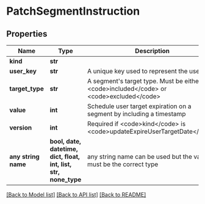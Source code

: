 # PatchSegmentInstruction


## Properties
Name | Type | Description | Notes
------------ | ------------- | ------------- | -------------
**kind** | **str** |  | 
**user_key** | **str** | A unique key used to represent the user | 
**target_type** | **str** | A segment&#39;s target type. Must be either &lt;code&gt;included&lt;/code&gt; or &lt;code&gt;excluded&lt;/code&gt; | 
**value** | **int** | Schedule user target expiration on a segment by including a timestamp | [optional] 
**version** | **int** | Required if &lt;code&gt;kind&lt;/code&gt; is &lt;code&gt;updateExpireUserTargetDate&lt;/code&gt; | [optional] 
**any string name** | **bool, date, datetime, dict, float, int, list, str, none_type** | any string name can be used but the value must be the correct type | [optional]

[[Back to Model list]](../README.md#documentation-for-models) [[Back to API list]](../README.md#documentation-for-api-endpoints) [[Back to README]](../README.md)


